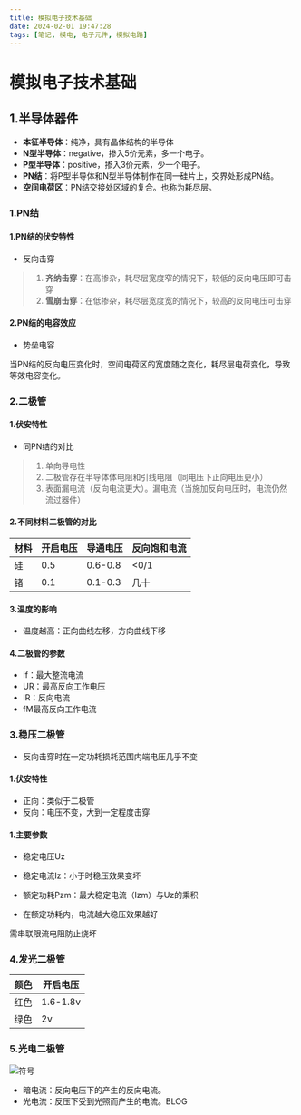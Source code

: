 ```yaml
---
title: 模拟电子技术基础
date: 2024-02-01 19:47:28
tags: [笔记, 模电, 电子元件, 模拟电路]
---
```


# 模拟电子技术基础

## 1.半导体器件

* **本征半导体**：纯净，具有晶体结构的半导体
* **N型半导体**：negative，掺入5价元素，多一个电子。
* **P型半导体**：positive，掺入3价元素，少一个电子。
* **PN结**：将P型半导体和N型半导体制作在同一硅片上，交界处形成PN结。
* **空间电荷区**：PN结交接处区域的复合。也称为耗尽层。

### 1.PN结

#### 1.PN结的伏安特性

* 反向击穿

> 1. **齐纳击穿**：在高掺杂，耗尽层宽度窄的情况下，较低的反向电压即可击穿
> 2. **雪崩击穿**：在低掺杂，耗尽层宽度宽的情况下，较高的反向电压可击穿

#### 2.PN结的电容效应

* 势垒电容

​	当PN结的反向电压变化时，空间电荷区的宽度随之变化，耗尽层电荷变化，导致等效电容变化。

### 2.二极管

#### 1.伏安特性

* 同PN结的对比

> 1. 单向导电性
> 2. 二极管存在半导体体电阻和引线电阻（同电压下正向电压更小）
> 3. 表面漏电流（反向电流更大）。漏电流（当施加反向电压时，电流仍然流过器件）

#### 2.不同材料二极管的对比

| 材料 | 开启电压 | 导通电压 | 反向饱和电流 |
| ---- | -------- | -------- | ------------ |
| 硅   | 0.5      | 0.6-0.8  | <0/1         |
| 锗   | 0.1      | 0.1-0.3  | 几十         |



#### 3.温度的影响

* 温度越高：正向曲线左移，方向曲线下移

#### 4.二极管的参数

* If：最大整流电流
* UR：最高反向工作电压
* IR：反向电流
* fM最高反向工作电流

### 3.稳压二极管

* 反向击穿时在一定功耗损耗范围内端电压几乎不变

#### 1.伏安特性

* 正向：类似于二极管
* 反向：电压不变，大到一定程度击穿

#### 1.主要参数

* 稳定电压Uz
* 稳定电流Iz：小于时稳压效果变坏

* 额定功耗Pzm：最大稳定电流（Izm）与Uz的乘积
* 在额定功耗内，电流越大稳压效果越好

需串联限流电阻防止烧坏

### 4.发光二极管

| 颜色 | 开启电压 |
| ---- | -------- |
| 红色 | 1.6-1.8v |
| 绿色 | 2v       |

### 5.光电二极管

![符号](/images/analogElectronics/光电二极管.png)

* 暗电流：反向电压下的产生的反向电流。
* 光电流：反压下受到光照而产生的电流。BLOG
